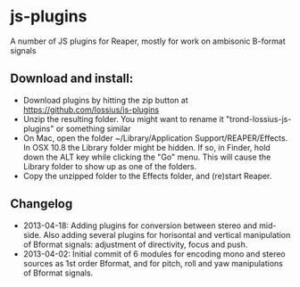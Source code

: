 js-plugins
==========

A number of JS plugins for Reaper, mostly for work on ambisonic B-format signals

Download and install:
---------------------

* Download plugins by hitting the zip button at https://github.com/lossius/js-plugins
* Unzip the resulting folder. You might want to rename it "trond-lossius-js-plugins" or something similar
* On Mac, open the folder ~/Library/Application Support/REAPER/Effects. In OSX 10.8 the Library folder might be hidden. If so, in Finder, hold down the ALT key while clicking the "Go" menu. This will cause the Library folder to show up as one of the folders.
* Copy the unzipped folder to the Effects folder, and (re)start Reaper.

Changelog
---------

* 2013-04-18: Adding plugins for conversion between stereo and mid-side. Also adding several plugins for horisontal and vertical manipulation of Bformat signals: adjustment of directivity, focus and push.
* 2013-04-02: Initial commit of 6 modules for encoding mono and stereo sources as 1st order Bformat, and for pitch, roll and yaw manipulations of Bformat signals.



